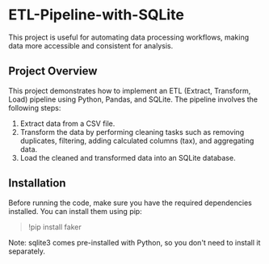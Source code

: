 # ETL-Pipeline-with-SQLite
This project is useful for automating data processing workflows, making data more accessible and consistent for analysis.
## Project Overview
This project demonstrates how to implement an ETL (Extract, Transform, Load) pipeline using Python, Pandas, and SQLite. The pipeline involves the following steps:
1. Extract data from a CSV file.
2. Transform the data by performing cleaning tasks such as removing duplicates, filtering, adding calculated columns (tax), and aggregating data.
3. Load the cleaned and transformed data into an SQLite database.

## Installation
Before running the code, make sure you have the required dependencies installed. You can install them using pip:
> !pip install faker

Note: sqlite3 comes pre-installed with Python, so you don't need to install it separately.
